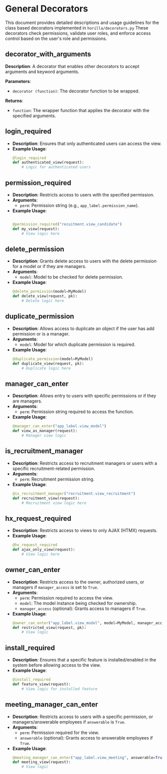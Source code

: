 
# General Decorators

This document provides detailed descriptions and usage guidelines for the class based decorators implemented in `horilla/decorators.py`  These decorators check 
permissions, validate user roles, and enforce access control based on the user's role 
and permissions.


## decorator_with_arguments

**Description**: A decorator that enables other decorators to accept arguments and keyword arguments.

**Parameters**:
- `decorator (function)`: The decorator function to be wrapped.

**Returns**:
- `function`: The wrapper function that applies the decorator with the specified arguments.



## login_required
- **Description**: Ensures that only authenticated users can access the view.
- **Example Usage**:
  ```python
  @login_required
  def authenticated_view(request):
      # Logic for authenticated users
  ```



## permission_required
- **Description**: Restricts access to users with the specified permission.
- **Arguments**: 
  - `perm`: Permission string (e.g., `app_label.permission_name`).
- **Example Usage**:
  ```python
  
  @permission_required("recuitment.view_candidate")
  def my_view(request):
      # View logic here
  ```


## delete_permission
- **Description**: Grants delete access to users with the delete permission for a model or if they are managers.
- **Arguments**:
  - `model`: Model to be checked for delete permission.
- **Example Usage**:
  ```python
  @delete_permission(model=MyModel)
  def delete_view(request, pk):
      # Delete logic here
  ```


## duplicate_permission
- **Description**: Allows access to duplicate an object if the user has add permission or is a manager.
- **Arguments**:
  - `model`: Model for which duplicate permission is required.
- **Example Usage**:
  ```python
  @duplicate_permission(model=MyModel)
  def duplicate_view(request, pk):
      # Duplicate logic here
  ```


## manager_can_enter
- **Description**: Allows entry to users with specific permissions or if they are managers.
- **Arguments**:
  - `perm`: Permission string required to access the function.
- **Example Usage**:
  ```python
  @manager_can_enter("app_label.view_model")
  def view_as_manager(request):
      # Manager view logic
  ```


## is_recruitment_manager
- **Description**: Restricts access to recruitment managers or users with a specific recruitment-related permission.
- **Arguments**:
  - `perm`: Recruitment permission string.
- **Example Usage**:
  ```python
  @is_recruitment_manager("recruitment.view_recruitment")
  def recruitment_view(request):
      # Recruitment view logic here
  ```


## hx_request_required
- **Description**: Restricts access to views to only AJAX (HTMX) requests.
- **Example Usage**:
  ```python
  @hx_request_required
  def ajax_only_view(request):
      # View logic here
  ```


## owner_can_enter
- **Description**: Restricts access to the owner, authorized users, or managers if `manager_access` is set to `True`.
- **Arguments**:
  - `perm`: Permission required to access the view.
  - `model`: The model instance being checked for ownership.
  - `manager_access` (optional): Grants access to managers if `True`.
- **Example Usage**:
  ```python
  @owner_can_enter("app_label.view_model", model=MyModel, manager_access=True)
  def restricted_view(request, pk):
      # View logic
  ```


## install_required
- **Description**: Ensures that a specific feature is installed/enabled in the system before allowing access to the view.
- **Example Usage**:
  ```python
  @install_required
  def feature_view(request):
      # View logic for installed feature
  ```


## meeting_manager_can_enter
- **Description**: Restricts access to users with a specific permission, or managers/answerable employees if `answerable` is `True`.
- **Arguments**:
  - `perm`: Permission required for the view.
  - `answerable` (optional): Grants access to answerable employees if `True`.
- **Example Usage**:
  ```python
  @meeting_manager_can_enter("app_label.view_meeting", answerable=True)
  def meeting_view(request):
      # View logic
  ```
